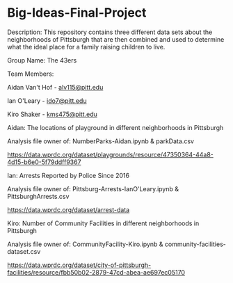 # Big-Ideas-Final-Project

Description: This repository contains three different data sets about the neighborhoods of Pittsburgh that are then combined and used to determine what the ideal place for a family raising children to live.


Group Name: The 43ers

Team Members:

Aidan Van't Hof - alv115@pitt.edu

Ian O'Leary - ido7@pitt.edu

Kiro Shaker - kms475@pitt.edu

Aidan: The locations of playground in different neighborhoods in Pittsburgh

Analysis file owner of: NumberParks-Aidan.ipynb & parkData.csv

https://data.wprdc.org/dataset/playgrounds/resource/47350364-44a8-4d15-b6e0-5f79ddff9367 


Ian: Arrests Reported by Police Since 2016

Analysis file owner of: Pittsburg-Arrests-IanO'Leary.ipynb & PittsburghArrests.csv

https://data.wprdc.org/dataset/arrest-data


Kiro: Number of Community Facilities in different neighborhoods in Pittsburgh

Analysis file owner of: CommunityFacility-Kiro.ipynb & community-facilities-dataset.csv

https://data.wprdc.org/dataset/city-of-pittsburgh-facilities/resource/fbb50b02-2879-47cd-abea-ae697ec05170
